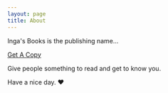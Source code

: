 ```yaml
---
layout: page
title: About
---
```


Inga's Books is the publishing name...

<p><a href="#" class="big-button red">Get A Copy</a></p>

Give people something to read and get to know you.

Have a nice day. ♥